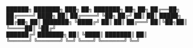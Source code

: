 

 ██████╗  ███████╗ ███╗   ██╗ ███████╗ ██╗   ██╗
 ██╔══██╗ ██╔════╝ ████╗  ██║ ██╔════╝ ╚██╗ ██╔╝
 ██║  ██║ █████╗   ██╔██╗ ██║ ███████╗  ╚████╔╝ 
 ██║  ██║ ██╔══╝   ██║╚██╗██║ ╚════██║   ╚██╔╝  
 ██████╔╝ ███████╗ ██║ ╚████║ ███████║    ██║   
 ╚═════╝  ╚══════╝ ╚═╝  ╚═══╝ ╚══════╝    ╚═╝   

